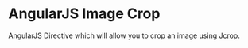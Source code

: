 AngularJS Image Crop
==================

AngularJS Directive which will allow you to crop an image using [Jcrop](https://github.com/tapmodo/Jcrop).
